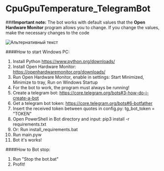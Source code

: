 # CpuGpuTemperature_TelegramBot
###**Important note:**
The bot works with default values that the **Open Hardware Monitor** program allows you to change. If you change the values, make the necessary changes to the code

![Альтернативный текст](https://i.imgur.com/IT2pxYd.png "Подсказка")

####How to start Windows PC:
1. Install Python https://www.python.org/downloads/
2. Install Open Hardware Monitor: https://openhardwaremonitor.org/downloads/
3. Run Open Hardware Monitor, enable in settings: Start Minimized, Minimize to tray, Run on Windows Startup
4. For the bot to work, the program must always be running!
5. Create a telegram bot: https://core.telegram.org/bots#3-how-do-i-create-a-bot
6. Get a telegram bot token: https://core.telegram.org/bots#6-botfather
7. Insert the received token between quotes in config.py: tg_bot_token = "TOKEN"
8. Open PowerShell in Bot directory and input: pip3 install -r requirements.txt
9. Or: Run install_requirements.bat
10. Run main.pyw
11. Bot it's works!

####How to Bot stop:
1. Run "Stop the bot.bat"
2. Profit!

